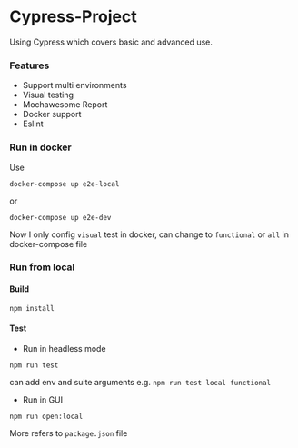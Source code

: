 # Cypress-Project
Using Cypress which covers basic and advanced use.

### Features
* Support multi environments
* Visual testing
* Mochawesome Report
* Docker support
* Eslint

### Run in docker
Use
```
docker-compose up e2e-local
```
or
```
docker-compose up e2e-dev
```
Now I only config `visual` test in docker, can change to `functional` or `all`
in docker-compose file

### Run from local
#### Build
```$xslt
npm install
```
#### Test
* Run in headless mode
```$xslt
npm run test
```
can add env and suite arguments
e.g. `npm run test local functional`

* Run in GUI
```$xslt
npm run open:local
``` 
More refers to `package.json` file

